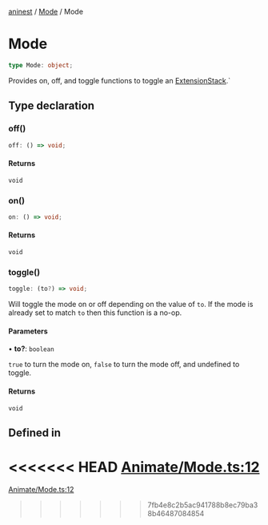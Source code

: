 [aninest](../../index.md) / [Mode](../index.md) / Mode

# Mode

```ts
type Mode: object;
```

Provides on, off, and toggle functions to toggle an [ExtensionStack](../../ExtensionStack/type-aliases/ExtensionStack.md).`

## Type declaration

### off()

```ts
off: () => void;
```

#### Returns

`void`

### on()

```ts
on: () => void;
```

#### Returns

`void`

### toggle()

```ts
toggle: (to?) => void;
```

Will toggle the mode on or off depending on the value of `to`.
If the mode is already set to match `to` then this function is a no-op.

#### Parameters

• **to?**: `boolean`

`true` to turn the mode on, `false` to turn the mode off,
and undefined to toggle.

#### Returns

`void`

## Defined in

<<<<<<< HEAD
[Animate/Mode.ts:12](https://github.com/zphrs/aninest/tree//core/src/Animate/Mode.ts#L12)
=======
[Animate/Mode.ts:12](https://github.com/zphrs/aninest/blob/37209a6/src/Animate/Mode.ts#L12)
>>>>>>> 7fb4e8c2b5ac941788b8ec79ba38b46487084854
